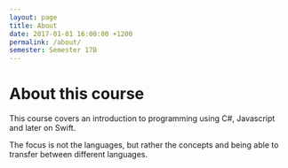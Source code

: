 ```yaml
---
layout: page
title: About
date: 2017-01-01 16:00:00 +1200
permalink: /about/
semester: Semester 17B
---
```


# About this course

This course covers an introduction to programming using C#, Javascript and later on Swift. 

The focus is not the languages, but rather the concepts and being able to transfer between different languages.